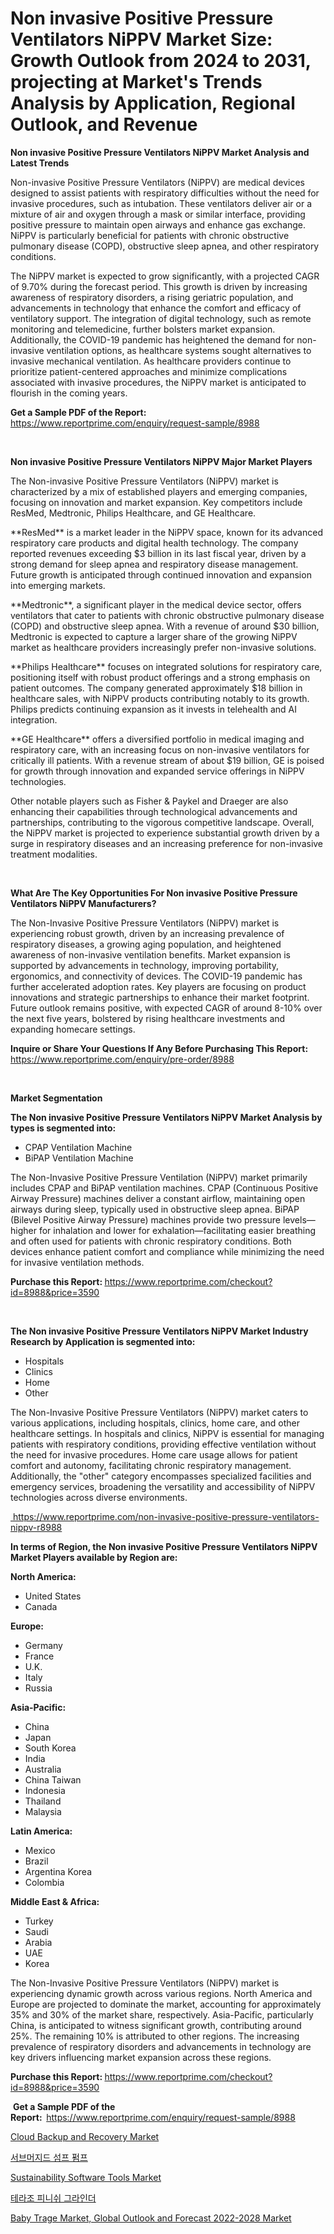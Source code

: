 <p><h1>Non invasive Positive Pressure Ventilators NiPPV Market Size: Growth Outlook from 2024 to 2031, projecting at Market's Trends Analysis by Application, Regional Outlook, and Revenue</h1></p><p><strong>Non invasive Positive Pressure Ventilators NiPPV Market Analysis and Latest Trends</strong></p>
<p><p>Non-invasive Positive Pressure Ventilators (NiPPV) are medical devices designed to assist patients with respiratory difficulties without the need for invasive procedures, such as intubation. These ventilators deliver air or a mixture of air and oxygen through a mask or similar interface, providing positive pressure to maintain open airways and enhance gas exchange. NiPPV is particularly beneficial for patients with chronic obstructive pulmonary disease (COPD), obstructive sleep apnea, and other respiratory conditions.</p><p>The NiPPV market is expected to grow significantly, with a projected CAGR of 9.70% during the forecast period. This growth is driven by increasing awareness of respiratory disorders, a rising geriatric population, and advancements in technology that enhance the comfort and efficacy of ventilatory support. The integration of digital technology, such as remote monitoring and telemedicine, further bolsters market expansion. Additionally, the COVID-19 pandemic has heightened the demand for non-invasive ventilation options, as healthcare systems sought alternatives to invasive mechanical ventilation. As healthcare providers continue to prioritize patient-centered approaches and minimize complications associated with invasive procedures, the NiPPV market is anticipated to flourish in the coming years.</p></p>
<p><strong>Get a Sample PDF of the Report:&nbsp;</strong> <a href="https://www.reportprime.com/enquiry/request-sample/8988">https://www.reportprime.com/enquiry/request-sample/8988</a></p>
<p>&nbsp;</p>
<p><strong>Non invasive Positive Pressure Ventilators NiPPV Major Market Players</strong></p>
<p><p>The Non-invasive Positive Pressure Ventilators (NiPPV) market is characterized by a mix of established players and emerging companies, focusing on innovation and market expansion. Key competitors include ResMed, Medtronic, Philips Healthcare, and GE Healthcare.</p><p>**ResMed** is a market leader in the NiPPV space, known for its advanced respiratory care products and digital health technology. The company reported revenues exceeding $3 billion in its last fiscal year, driven by a strong demand for sleep apnea and respiratory disease management. Future growth is anticipated through continued innovation and expansion into emerging markets.</p><p>**Medtronic**, a significant player in the medical device sector, offers ventilators that cater to patients with chronic obstructive pulmonary disease (COPD) and obstructive sleep apnea. With a revenue of around $30 billion, Medtronic is expected to capture a larger share of the growing NiPPV market as healthcare providers increasingly prefer non-invasive solutions.</p><p>**Philips Healthcare** focuses on integrated solutions for respiratory care, positioning itself with robust product offerings and a strong emphasis on patient outcomes. The company generated approximately $18 billion in healthcare sales, with NiPPV products contributing notably to its growth. Philips predicts continuing expansion as it invests in telehealth and AI integration.</p><p>**GE Healthcare** offers a diversified portfolio in medical imaging and respiratory care, with an increasing focus on non-invasive ventilators for critically ill patients. With a revenue stream of about $19 billion, GE is poised for growth through innovation and expanded service offerings in NiPPV technologies.</p><p>Other notable players such as Fisher & Paykel and Draeger are also enhancing their capabilities through technological advancements and partnerships, contributing to the vigorous competitive landscape. Overall, the NiPPV market is projected to experience substantial growth driven by a surge in respiratory diseases and an increasing preference for non-invasive treatment modalities.</p></p>
<p>&nbsp;</p>
<p><strong>What Are The Key Opportunities For Non invasive Positive Pressure Ventilators NiPPV Manufacturers?</strong></p>
<p><p>The Non-Invasive Positive Pressure Ventilators (NiPPV) market is experiencing robust growth, driven by an increasing prevalence of respiratory diseases, a growing aging population, and heightened awareness of non-invasive ventilation benefits. Market expansion is supported by advancements in technology, improving portability, ergonomics, and connectivity of devices. The COVID-19 pandemic has further accelerated adoption rates. Key players are focusing on product innovations and strategic partnerships to enhance their market footprint. Future outlook remains positive, with expected CAGR of around 8-10% over the next five years, bolstered by rising healthcare investments and expanding homecare settings.</p></p>
<p><strong>Inquire or Share Your Questions If Any Before Purchasing This Report:</strong> <a href="https://www.reportprime.com/enquiry/pre-order/8988">https://www.reportprime.com/enquiry/pre-order/8988</a></p>
<p>&nbsp;</p>
<p><strong>Market Segmentation</strong></p>
<p><strong>The Non invasive Positive Pressure Ventilators NiPPV Market Analysis by types is segmented into:</strong></p>
<p><ul><li>CPAP Ventilation Machine</li><li>BiPAP Ventilation Machine</li></ul></p>
<p><p>The Non-Invasive Positive Pressure Ventilation (NiPPV) market primarily includes CPAP and BiPAP ventilation machines. CPAP (Continuous Positive Airway Pressure) machines deliver a constant airflow, maintaining open airways during sleep, typically used in obstructive sleep apnea. BiPAP (Bilevel Positive Airway Pressure) machines provide two pressure levels—higher for inhalation and lower for exhalation—facilitating easier breathing and often used for patients with chronic respiratory conditions. Both devices enhance patient comfort and compliance while minimizing the need for invasive ventilation methods.</p></p>
<p><strong>Purchase this Report:&nbsp;</strong><a href="https://www.reportprime.com/checkout?id=8988&price=3590">https://www.reportprime.com/checkout?id=8988&price=3590</a></p>
<p>&nbsp;</p>
<p><strong>The Non invasive Positive Pressure Ventilators NiPPV Market Industry Research by Application is segmented into:</strong></p>
<p><ul><li>Hospitals</li><li>Clinics</li><li>Home</li><li>Other</li></ul></p>
<p><p>The Non-Invasive Positive Pressure Ventilators (NiPPV) market caters to various applications, including hospitals, clinics, home care, and other healthcare settings. In hospitals and clinics, NiPPV is essential for managing patients with respiratory conditions, providing effective ventilation without the need for invasive procedures. Home care usage allows for patient comfort and autonomy, facilitating chronic respiratory management. Additionally, the "other" category encompasses specialized facilities and emergency services, broadening the versatility and accessibility of NiPPV technologies across diverse environments.</p></p>
<p><a href="https://www.reportprime.com/non-invasive-positive-pressure-ventilators-nippv-r8988">&nbsp;https://www.reportprime.com/non-invasive-positive-pressure-ventilators-nippv-r8988</a></p>
<p><strong>In terms of Region, the Non invasive Positive Pressure Ventilators NiPPV Market Players available by Region are:</strong></p>
<p>
    <p> <strong> North America: </strong>
        <ul>
            <li>United States</li>
            <li>Canada</li>
        </ul>
        </p> 
    <p> <strong> Europe: </strong>
        <ul>
            <li>Germany</li>
            <li>France</li>
            <li>U.K.</li>
            <li>Italy</li>
            <li>Russia</li>
        </ul>
        </p> 
    <p> <strong> Asia-Pacific: </strong>
        <ul>
            <li>China</li>
            <li>Japan</li>
            <li>South Korea</li>
            <li>India</li>
            <li>Australia</li>
            <li>China Taiwan</li>
            <li>Indonesia</li>
            <li>Thailand</li>
            <li>Malaysia</li>
        </ul>
        </p> 
    <p> <strong> Latin America: </strong>
        <ul>
            <li>Mexico</li>
            <li>Brazil</li>
            <li>Argentina Korea</li>
            <li>Colombia</li>
        </ul>
        </p> 
    <p> <strong> Middle East & Africa: </strong>
        <ul>
            <li>Turkey</li>
            <li>Saudi</li>
            <li>Arabia</li>
            <li>UAE</li>
            <li>Korea</li>
        </ul>
    </p>
    </p>
<p><p>The Non-Invasive Positive Pressure Ventilators (NiPPV) market is experiencing dynamic growth across various regions. North America and Europe are projected to dominate the market, accounting for approximately 35% and 30% of the market share, respectively. Asia-Pacific, particularly China, is anticipated to witness significant growth, contributing around 25%. The remaining 10% is attributed to other regions. The increasing prevalence of respiratory disorders and advancements in technology are key drivers influencing market expansion across these regions.</p></p>
<p><strong>Purchase this Report: </strong><a href="https://www.reportprime.com/checkout?id=8988&price=3590">https://www.reportprime.com/checkout?id=8988&price=3590</a></p>
<p>&nbsp;<strong>Get a Sample PDF of the Report:&nbsp;&nbsp;</strong><a href="https://www.reportprime.com/enquiry/request-sample/8988">https://www.reportprime.com/enquiry/request-sample/8988</a></p>
<p><strong></strong></p>
<p><p><a href="https://www.linkedin.com/pulse/strategic-market-insights-global-cloud-backup-recovery-2024-gxvkf?trackingId=ts1%2FBgfuQ0i5nazK092ejQ%3D%3D">Cloud Backup and Recovery Market</a></p><p><a href="https://medium.com/@daniamha96_85754/%EC%8B%A0%ED%9D%A5-%EC%9E%A0%EC%88%98%EC%8B%9D-%EC%8D%B8%ED%94%84-%ED%8E%8C%ED%94%84-%EC%8B%9C%EC%9E%A5-%EA%B8%B0%ED%9A%8C-2024%EB%85%84%EB%B6%80%ED%84%B0-2031%EB%85%84%EA%B9%8C%EC%A7%80-%ED%88%AC%EC%9E%90%EC%9E%90-%EB%B0%8F-%EC%9D%B4%ED%95%B4%EA%B4%80%EA%B3%84%EC%9E%90%EB%A5%BC-%EC%9C%84%ED%95%9C-%EC%8B%9C%EC%9E%A5-%EB%B6%84%EC%84%9D-%EC%A0%84%EB%A7%9D-a42671b23297">서브머지드 섬프 펌프</a></p><p><a href="https://issuu.com/reportprime-2/docs/sustainability-software-tools-marke_435f04f1f34f91">Sustainability Software Tools Market</a></p><p><a href="https://medium.com/@rudyswaniafgwski56664/%EC%84%B8%EA%B3%84-terrazzo-finish-grinder-market-%EC%9D%80-2024%EC%97%90%EC%84%9C-2031%EB%A1%9C-%EC%97%B0%ED%8F%89%EA%B7%A0-%EC%A6%9D%EA%B0%80%EC%9C%A8%EC%9D%84-%EB%B3%B4%EC%9D%BC-%EA%B2%83%EC%9C%BC%EB%A1%9C-%EC%98%88%EC%83%81%EB%90%A9%EB%8B%88%EB%8B%A4-d4c7d7c26c67">테라조 피니쉬 그라인더</a></p><p><a href="https://medium.com/@charles.fisher4346/the-baby-trage-market-global-outlook-and-forecast-2022-2028-market-industry-provides-a-0b3e4393a824">Baby Trage Market, Global Outlook and Forecast 2022-2028 Market</a></p></p>